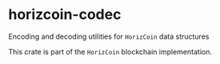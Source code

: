 # horizcoin-codec

Encoding and decoding utilities for `HorizCoin` data structures

This crate is part of the `HorizCoin` blockchain implementation.
